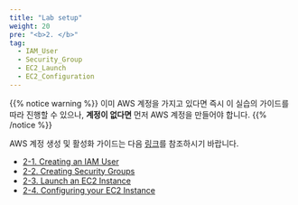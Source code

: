 ```yaml
---
title: "Lab setup"
weight: 20
pre: "<b>2. </b>"
tag:
  - IAM_User
  - Security_Group
  - EC2_Launch
  - EC2_Configuration
---
```


{{% notice warning %}}
이미 AWS 계정을 가지고 있다면 즉시 이 실습의 가이드를 따라 진행할 수 있으나, **계정이 없다면** 먼저 AWS 계정을 만들어야 합니다.
{{% /notice %}}

AWS 계정 생성 및 활성화 가이드는 다음 [링크](https://aws.amazon.com/ko/premiumsupport/knowledge-center/create-and-activate-aws-account/)를 참조하시기 바랍니다.  

- [2-1. Creating an IAM User](/analytics-on-aws/en/lab-setup/iam-user)
- [2-2. Creating Security Groups](/analytics-on-aws/en/lab-setup/ec2-security-group)
- [2-3. Launch an EC2 Instance](/analytics-on-aws/en/lab-setup/ec2-launch)
- [2-4. Configuring your EC2 Instance](/analytics-on-aws/en/lab-setup/ec2-user-configuration)
